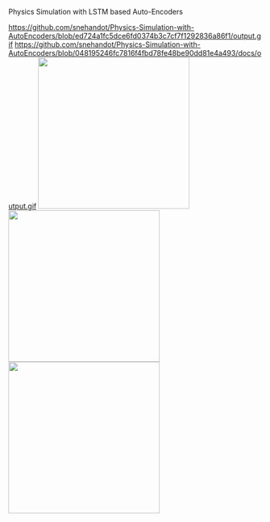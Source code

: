 Physics Simulation with LSTM based Auto-Encoders



https://github.com/snehandot/Physics-Simulation-with-AutoEncoders/blob/ed724a1fc5dce6fd0374b3c7cf7f1292836a86f1/output.gif
https://github.com/snehandot/Physics-Simulation-with-AutoEncoders/blob/048195246fc7816f4fbd78fe48be90dd81e4a493/docs/output.gif
<img src="https://github.com/snehandot/Physics-Simulation-with-AutoEncoders/blob/048195246fc7816f4fbd78fe48be90dd81e4a493/docs/output.gif" width="300" height="300">
<img src="https://github.com/snehandot/Physics-Simulation-with-AutoEncoders/blob/048195246fc7816f4fbd78fe48be90dd81e4a493/docs/output1.gif" width="300" height="300">
<img src="https://github.com/snehandot/Physics-Simulation-with-AutoEncoders/blob/048195246fc7816f4fbd78fe48be90dd81e4a493/docs/output2.gif" width="300" height="300">
